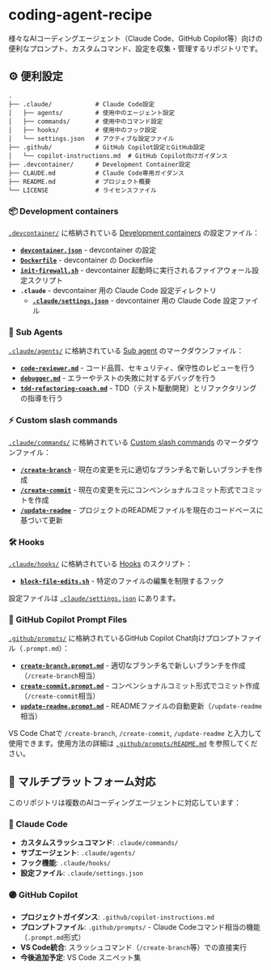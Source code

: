 # coding-agent-recipe

様々なAIコーディングエージェント（Claude Code、GitHub Copilot等）向けの便利なプロンプト、カスタムコマンド、設定を収集・管理するリポジトリです。

## ⚙️ 便利設定

```
.
├── .claude/            # Claude Code設定
│   ├── agents/         # 使用中のエージェント設定
│   ├── commands/       # 使用中のコマンド設定
│   ├── hooks/          # 使用中のフック設定
│   └── settings.json   # アクティブな設定ファイル
├── .github/            # GitHub Copilot設定とGitHub設定
│   └── copilot-instructions.md  # GitHub Copilot向けガイダンス
├── .devcontainer/      # Development Container設定
├── CLAUDE.md           # Claude Code専用ガイダンス
├── README.md           # プロジェクト概要
└── LICENSE             # ライセンスファイル
```

### 📦 Development containers

[`.devcontainer/`](/.devcontainer/) に格納されている [Development containers](https://docs.anthropic.com/en/docs/claude-code/devcontainer) の設定ファイル：

- **[`devcontainer.json`](/.devcontainer/devcontainer.json)** - devcontainer の設定
- **[`Dockerfile`](/.devcontainer/Dockerfile)** - devcontainer の Dockerfile
- **[`init-firewall.sh`](/.devcontainer/init-firewall.sh)** - devcontainer 起動時に実行されるファイアウォール設定スクリプト
- **`.claude`** - devcontainer 用の Claude Code 設定ディレクトリ
  - **[`.claude/settings.json`](/.devcontainer/.claude/settings.json)** - devcontainer 用の Claude Code 設定ファイル

### 🤖 Sub Agents

[`.claude/agents/`](/.claude/agents/) に格納されている [Sub agent](https://docs.anthropic.com/en/docs/claude-code/sub-agents) のマークダウンファイル：

- **[`code-reviewer.md`](/.claude/agents/code-reviewer.md)** - コード品質、セキュリティ、保守性のレビューを行う
- **[`debugger.md`](/.claude/agents/debugger.md)** - エラーやテストの失敗に対するデバッグを行う  
- **[`tdd-refactoring-coach.md`](/.claude/agents/tdd-refactoring-coach.md)** - TDD（テスト駆動開発）とリファクタリングの指導を行う

### ⚡ Custom slash commands

[`.claude/commands/`](/.claude/commands/) に格納されている [Custom slash commands](https://docs.anthropic.com/en/docs/claude-code/slash-commands) のマークダウンファイル：

- **[`/create-branch`](/.claude/commands/create-branch.md)** - 現在の変更を元に適切なブランチ名で新しいブランチを作成
- **[`/create-commit`](/.claude/commands/create-commit.md)** - 現在の変更を元にコンベンショナルコミット形式でコミットを作成
- **[`/update-readme`](/.claude/commands/update-readme.md)** - プロジェクトのREADMEファイルを現在のコードベースに基づいて更新

### 🛠️ Hooks

[`.claude/hooks/`](/.claude/hooks/) に格納されている [Hooks](https://docs.anthropic.com/en/docs/claude-code/hooks) のスクリプト：

- **[`block-file-edits.sh`](/.claude/hooks/block-file-edits.sh)** - 特定のファイルの編集を制限するフック

設定ファイルは [`.claude/settings.json`](/.claude/settings.json) にあります。

### 🤖 GitHub Copilot Prompt Files

[`.github/prompts/`](/.github/prompts/) に格納されているGitHub Copilot Chat向けプロンプトファイル（`.prompt.md`）：

- **[`create-branch.prompt.md`](/.github/prompts/create-branch.prompt.md)** - 適切なブランチ名で新しいブランチを作成（`/create-branch`相当）
- **[`create-commit.prompt.md`](/.github/prompts/create-commit.prompt.md)** - コンベンショナルコミット形式でコミット作成（`/create-commit`相当）
- **[`update-readme.prompt.md`](/.github/prompts/update-readme.prompt.md)** - READMEファイルの自動更新（`/update-readme`相当）

VS Code Chatで `/create-branch`, `/create-commit`, `/update-readme` と入力して使用できます。使用方法の詳細は [`.github/prompts/README.md`](/.github/prompts/README.md) を参照してください。

## 🤝 マルチプラットフォーム対応

このリポジトリは複数のAIコーディングエージェントに対応しています：

### 🔵 Claude Code
- **カスタムスラッシュコマンド**: `.claude/commands/`
- **サブエージェント**: `.claude/agents/`
- **フック機能**: `.claude/hooks/`
- **設定ファイル**: `.claude/settings.json`

### 🟣 GitHub Copilot
- **プロジェクトガイダンス**: `.github/copilot-instructions.md`
- **プロンプトファイル**: `.github/prompts/` - Claude Codeコマンド相当の機能（`.prompt.md`形式）
- **VS Code統合**: スラッシュコマンド（`/create-branch`等）での直接実行
- **今後追加予定**: VS Code スニペット集
